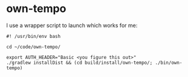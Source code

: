 # own-tempo

I use a wrapper script to launch which works for me:

```
#! /usr/bin/env bash

cd ~/code/own-tempo/

export AUTH_HEADER="Basic <you figure this out>"
./gradlew installDist && (cd build/install/own-tempo/; ./bin/own-tempo)
```
